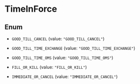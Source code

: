 

# TimeInForce

## Enum


* `GOOD_TILL_CANCEL` (value: `"GOOD_TILL_CANCEL"`)

* `GOOD_TILL_TIME_EXCHANGE` (value: `"GOOD_TILL_TIME_EXCHANGE"`)

* `GOOD_TILL_TIME_OMS` (value: `"GOOD_TILL_TIME_OMS"`)

* `FILL_OR_KILL` (value: `"FILL_OR_KILL"`)

* `IMMEDIATE_OR_CANCEL` (value: `"IMMEDIATE_OR_CANCEL"`)



